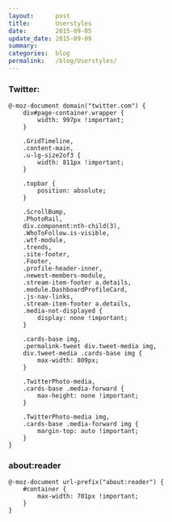 ```yaml
---
layout:      post
title:       Userstyles
date:        2015-09-05
update_date: 2015-09-09
summary:     
categories:  blog
permalink:   /blog/Userstyles/
---
```


### Twitter:

	@-moz-document domain("twitter.com") {
		div#page-container.wrapper {
			width: 997px !important;
		}
		
		.GridTimeline,
		.content-main,
		.u-lg-size2of3 {
			width: 811px !important;
		}
		
		.topbar {
			position: absolute;
		}
		
		.ScrollBump,
		.PhotoRail,
		div.component:nth-child(3),
		.WhoToFollow.is-visible,
		.wtf-module,
		.trends,
		.site-footer,
		.Footer,
		.profile-header-inner,
		.newest-members-module,
		.stream-item-footer a.details,
		.module.DashboardProfileCard,
		.js-nav-links,
		.stream-item-footer a.details,
		.media-not-displayed {
			display: none !important;
		}

		.cards-base img, 
		.permalink-tweet div.tweet-media img, 
		div.tweet-media .cards-base img {
			max-width: 809px;
		}
		
		.TwitterPhoto-media,
		.cards-base .media-forward {
			max-height: none !important;
		}

		.TwitterPhoto-media img,
		.cards-base .media-forward img {
			margin-top: auto !important;
		}
	}

### about:reader

	@-moz-document url-prefix("about:reader") {
		#container {
			max-width: 701px !important;
		}
	}